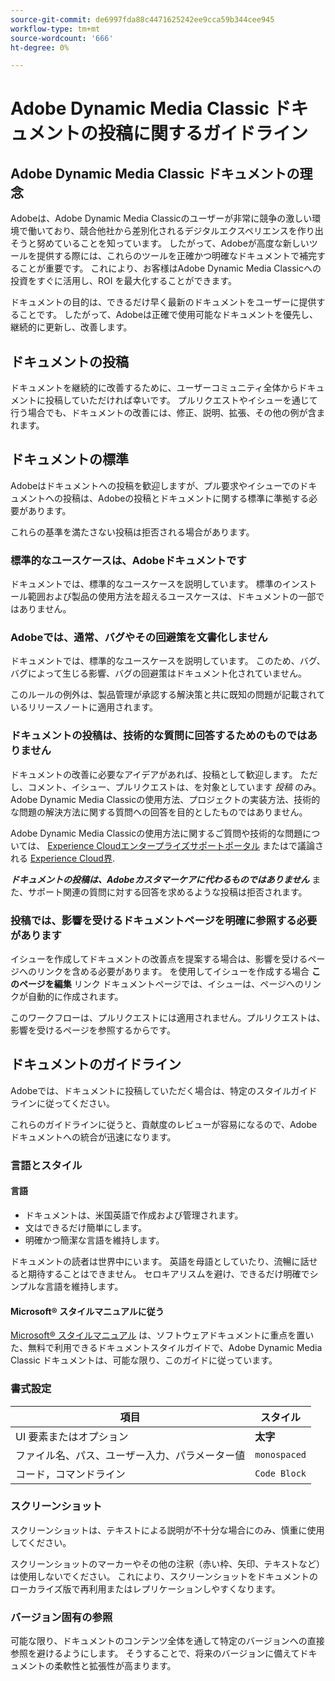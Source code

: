 ```yaml
---
source-git-commit: de6997fda88c4471625242ee9cca59b344cee945
workflow-type: tm+mt
source-wordcount: '666'
ht-degree: 0%

---
```

# Adobe Dynamic Media Classic ドキュメントの投稿に関するガイドライン

## Adobe Dynamic Media Classic ドキュメントの理念

Adobeは、Adobe Dynamic Media Classicのユーザーが非常に競争の激しい環境で働いており、競合他社から差別化されるデジタルエクスペリエンスを作り出そうと努めていることを知っています。 したがって、Adobeが高度な新しいツールを提供する際には、これらのツールを正確かつ明確なドキュメントで補完することが重要です。 これにより、お客様はAdobe Dynamic Media Classicへの投資をすぐに活用し、ROI を最大化することができます。

ドキュメントの目的は、できるだけ早く最新のドキュメントをユーザーに提供することです。 したがって、Adobeは正確で使用可能なドキュメントを優先し、継続的に更新し、改善します。

## ドキュメントの投稿

ドキュメントを継続的に改善するために、ユーザーコミュニティ全体からドキュメントに投稿していただければ幸いです。 プルリクエストやイシューを通じて行う場合でも、ドキュメントの改善には、修正、説明、拡張、その他の例が含まれます。

## ドキュメントの標準

Adobeはドキュメントへの投稿を歓迎しますが、プル要求やイシューでのドキュメントへの投稿は、Adobeの投稿とドキュメントに関する標準に準拠する必要があります。

これらの基準を満たさない投稿は拒否される場合があります。

### 標準的なユースケースは、Adobeドキュメントです

ドキュメントでは、標準的なユースケースを説明しています。 標準のインストール範囲および製品の使用方法を超えるユースケースは、ドキュメントの一部ではありません。

### Adobeでは、通常、バグやその回避策を文書化しません

ドキュメントでは、標準的なユースケースを説明しています。 このため、バグ、バグによって生じる影響、バグの回避策はドキュメント化されていません。

このルールの例外は、製品管理が承認する解決策と共に既知の問題が記載されているリリースノートに適用されます。

### ドキュメントの投稿は、技術的な質問に回答するためのものではありません

ドキュメントの改善に必要なアイデアがあれば、投稿として歓迎します。 ただし、コメント、イシュー、プルリクエストは、を対象としています *投稿* のみ。 Adobe Dynamic Media Classicの使用方法、プロジェクトの実装方法、技術的な問題の解決方法に関する質問への回答を目的としたものではありません。

Adobe Dynamic Media Classicの使用方法に関するご質問や技術的な問題については、 [Experience Cloudエンタープライズサポートポータル](https://experienceleague.adobe.com/?support-solution=General&amp;support-tab=home#support) またはで議論される [Experience Cloud界](https://experienceleaguecommunities.adobe.com/t5/adobe-experience-manager/ct-p/adobe-experience-manager-community).

***ドキュメントの投稿は、Adobeカスタマーケアに代わるものではありません*** また、サポート関連の質問に対する回答を求めるような投稿は拒否されます。

### 投稿では、影響を受けるドキュメントページを明確に参照する必要があります

イシューを作成してドキュメントの改善点を提案する場合は、影響を受けるページへのリンクを含める必要があります。 を使用してイシューを作成する場合 **このページを編集** リンク ドキュメントページでは、イシューは、ページへのリンクが自動的に作成されます。

このワークフローは、プルリクエストには適用されません。プルリクエストは、影響を受けるページを参照するからです。

## ドキュメントのガイドライン

Adobeでは、ドキュメントに投稿していただく場合は、特定のスタイルガイドラインに従ってください。

これらのガイドラインに従うと、貢献度のレビューが容易になるので、Adobeドキュメントへの統合が迅速になります。

### 言語とスタイル

#### 言語

* ドキュメントは、米国英語で作成および管理されます。
* 文はできるだけ簡単にします。
* 明確かつ簡潔な言語を維持します。

ドキュメントの読者は世界中にいます。 英語を母語としていたり、流暢に話せると期待することはできません。 セロキアリスムを避け、できるだけ明確でシンプルな言語を維持します。

#### Microsoft® スタイルマニュアルに従う

[Microsoft® スタイルマニュアル](https://learn.microsoft.com/en-us/style-guide/welcome/) は、ソフトウェアドキュメントに重点を置いた、無料で利用できるドキュメントスタイルガイドで、Adobe Dynamic Media Classic ドキュメントは、可能な限り、このガイドに従っています。

### 書式設定

| 項目 | スタイル |
|---|---|
| UI 要素またはオプション | **太字** |
| ファイル名、パス、ユーザー入力、パラメーター値 | `monospaced` |
| コード，コマンドライン | ```Code Block``` |

### スクリーンショット

スクリーンショットは、テキストによる説明が不十分な場合にのみ、慎重に使用してください。

スクリーンショットのマーカーやその他の注釈（赤い枠、矢印、テキストなど）は使用しないでください。 これにより、スクリーンショットをドキュメントのローカライズ版で再利用またはレプリケーションしやすくなります。

### バージョン固有の参照

可能な限り、ドキュメントのコンテンツ全体を通して特定のバージョンへの直接参照を避けるようにします。 そうすることで、将来のバージョンに備えてドキュメントの柔軟性と拡張性が高まります。
